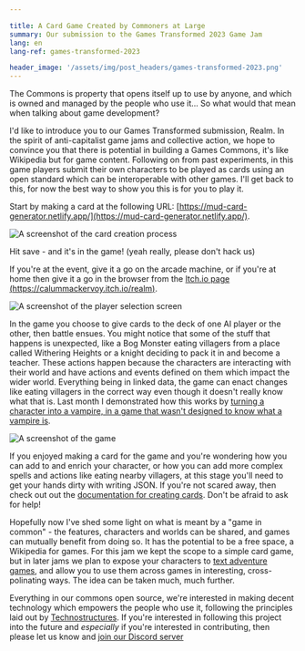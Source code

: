 ```yaml
---

title: A Card Game Created by Commoners at Large
summary: Our submission to the Games Transformed 2023 Game Jam
lang: en
lang-ref: games-transformed-2023

header_image: '/assets/img/post_headers/games-transformed-2023.png'
---
```


The Commons is property that opens itself up to use by anyone, and which is owned and managed by the people who use it... So what would that mean when talking about game development?

I'd like to introduce you to our Games Transformed submission, Realm. In the spirit of anti-capitalist game jams and collective action, we hope to convince you that there is potential in building a Games Commons, it's like Wikipedia but for game content. Following on from past experiments, in this game players submit their own characters to be played as cards using an open standard which can be interoperable with other games. I'll get back to this, for now the best way to show you this is for you to play it.

Start by making a card at the following URL: [https://mud-card-generator.netlify.app/](https://mud-card-generator.netlify.app/).

<img src="{{ '/assets/img/post_assets/games-transformed-2023/card-generator.png' | absolute_url }}" class="blog-full-image" alt="A screenshot of the card creation process" />

Hit save - and it's in the game! (yeah really, please don't hack us)

If you're at the event, give it a go on the arcade machine, or if you're at home then give it a go in the browser from the [Itch.io page (https://calummackervoy.itch.io/realm)](https://calummackervoy.itch.io/realm).

<img src="{{ '/assets/img/post_assets/games-transformed-2023/player-selection.png' | absolute_url }}" class="blog-full-image" alt="A screenshot of the player selection screen" />

In the game you choose to give cards to the deck of one AI player or the other, then battle ensues. You might notice that some of the stuff that happens is unexpected, like a Bog Monster eating villagers from a place called Withering Heights or a knight deciding to pack it in and become a teacher. These actions happen because the characters are interacting with their world and have actions and events defined on them which impact the wider world. Everything being in linked data, the game can enact changes like eating villagers in the correct way even though it doesn't really know what that is. Last month I demonstrated how this works by [turning a character into a vampire, in a game that wasn't designed to know what a vampire is](https://calum.mackervoy.com/en/2023/04/03/mud-demo.html).

<img src="{{ '/assets/img/post_headers/games-transformed-2023.png' | absolute_url }}" class="blog-full-image" alt="A screenshot of the game" />

If you enjoyed making a card for the game and you're wondering how you can add to and enrich your character, or how you can add more complex spells and actions like eating nearby villagers, at this stage you'll need to get your hands dirty with writing JSON. If you're not scared away, then check out out the [documentation for creating cards](https://github.com/Multi-User-Domain/games-transformed-jam-2023/blob/master/docs/create.md). Don't be afraid to ask for help!

Hopefully now I've shed some light on what is meant by a "game in common" - the features, characters and worlds can be shared, and games can mutually benefit from doing so. It has the potential to be a free space, a Wikipedia for games. For this jam we kept the scope to a simple card game, but in later jams we plan to expose your characters to [text adventure games](https://calum.mackervoy.com/en/2022/08/26/ud-engine.html), and allow you to use them across games in interesting, cross-polinating ways. The idea can be taken much, much further.

Everything in our commons open source, we're interested in making decent technology which empowers the people who use it, following the principles laid out by [Technostructures](https://technostructures.org/en/fronts/technologie-that-empowers/). If you're interested in following this project into the future and _especially_ if you're interested in contributing, then please let us know and [join our Discord server](https://discord.gg/sauZA3jCK7)
